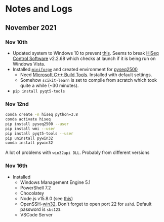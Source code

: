 # Notes and Logs

## November 2021

### Nov 10th

- Updated system to Windows 10 to prevent [this](https://www.fbi.gov/scams-and-safety/common-scams-and-crimes/ransomware). Seems to break [HiSeq Control Software](https://support.illumina.com/sequencing/sequencing_instruments/hiseq_2500/downloads.html) v2.2.68 which checks at launch if it is being run on Windows Vista.
- Installed [`miniforge`](https://github.com/conda-forge/miniforge/releases/tag/4.10.3-7) and created environment for [pyseq2500](https://github.com/nygctech/PySeq2500)
  - Need [Microsoft C++ Build Tools](https://visualstudio.microsoft.com/visual-cpp-build-tools/). Installed with default settings.
  - Somehow `scikit-learn` is set to compile from scratch which took quite a while (~30 minutes).
- `pip install pyqt5-tools`

### Nov 12nd

```sh
conda create -n hiseq python=3.8
conda activate hiseq
pip install pyseq2500 --user
pip install wmi --user
pip install pyqt5-tools --user
pip uninstall pywin32
conda install pywin32
```

A lot of problems with `win32api DLL`. Probably from different versions

### Nov 16th
- Installed
  - Windows Management Engine 5.1
  - PowerShell 7.2
  - Chocolatey
  - Node.js v15.8.0 (see [this](https://stackoverflow.com/questions/62212754/nodejs-for-windows-7))
  - OpenSSH-[win32](https://github.com/PowerShell/Win32-OpenSSH/releases). Don't forget to open port 22 for `sshd`. Default password is `sbs123`.
  - VSCode Server